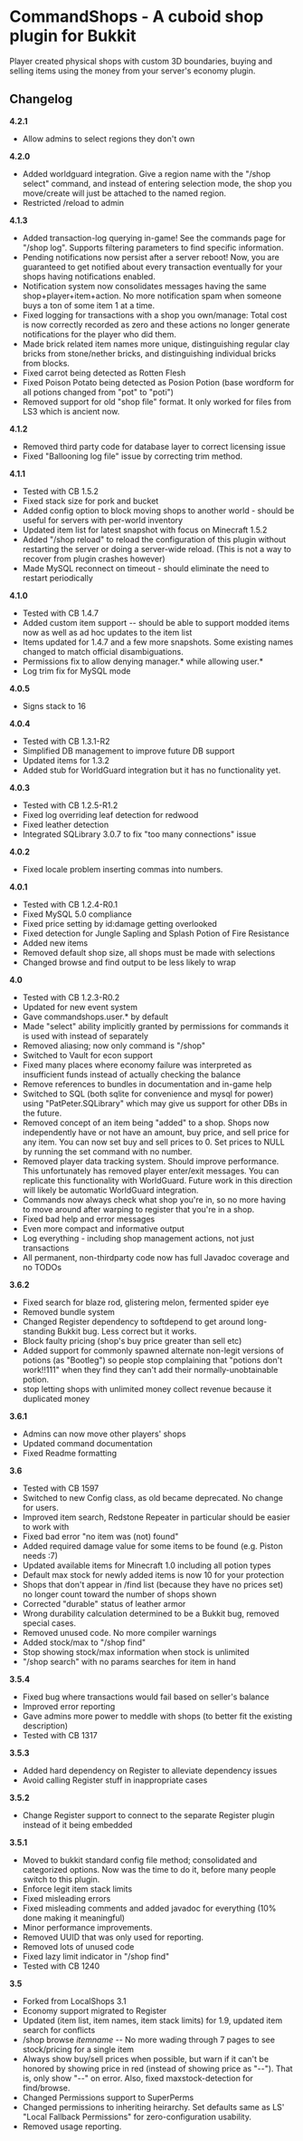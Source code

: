 CommandShops - A cuboid shop plugin for Bukkit
==================

Player created physical shops with custom 3D boundaries, buying and selling items using the money from your server's economy plugin.

Changelog
-------------------

**4.2.1**

* Allow admins to select regions they don't own

**4.2.0**

* Added worldguard integration. Give a region name with the "/shop select" command, and instead of entering selection mode, the shop you move/create will just be attached to the named region.
* Restricted /reload to admin

**4.1.3**

* Added transaction-log querying in-game! See the commands page for "/shop log". Supports filtering parameters to find specific information.
* Pending notifications now persist after a server reboot! Now, you are guaranteed to get notified about every transaction eventually for your shops having notifications enabled.
* Notification system now consolidates messages having the same shop+player+item+action. No more notification spam when someone buys a ton of some item 1 at a time.
* Fixed logging for transactions with a shop you own/manage: Total cost is now correctly recorded as zero and these actions no longer generate notifications for the player who did them.  
* Made brick related item names more unique, distinguishing regular clay bricks from stone/nether bricks, and distinguishing individual bricks from blocks.
* Fixed carrot being detected as Rotten Flesh
* Fixed Poison Potato being detected as Posion Potion (base wordform for all potions changed from "pot" to "poti")
* Removed support for old "shop file" format. It only worked for files from LS3 which is ancient now.

**4.1.2**

* Removed third party code for database layer to correct licensing issue
* Fixed "Ballooning log file" issue by correcting trim method. 

**4.1.1**

* Tested with CB 1.5.2
* Fixed stack size for pork and bucket
* Added config option to block moving shops to another world - should be useful for servers with per-world inventory
* Updated item list for latest snapshot with focus on Minecraft 1.5.2
* Added "/shop reload" to reload the configuration of this plugin without restarting the server or doing a server-wide reload. (This is not a way to recover from plugin crashes however)
* Made MySQL reconnect on timeout - should eliminate the need to restart periodically

**4.1.0**

* Tested with CB 1.4.7
* Added custom item support -- should be able to support modded items now as well as ad hoc updates to the item list
* Items updated for 1.4.7 and a few more snapshots. Some existing names changed to match official disambiguations.
* Permissions fix to allow denying manager.* while allowing user.*
* Log trim fix for MySQL mode

**4.0.5**

* Signs stack to 16

**4.0.4**

* Tested with CB 1.3.1-R2
* Simplified DB management to improve future DB support
* Updated items for 1.3.2
* Added stub for WorldGuard integration but it has no functionality yet.

**4.0.3**

* Tested with CB 1.2.5-R1.2
* Fixed log overriding leaf detection for redwood
* Fixed leather detection
* Integrated SQLibrary 3.0.7 to fix "too many connections" issue

**4.0.2**

* Fixed locale problem inserting commas into numbers.

**4.0.1**

* Tested with CB 1.2.4-R0.1
* Fixed MySQL 5.0 compliance
* Fixed price setting by id:damage getting overlooked
* Fixed detection for Jungle Sapling and Splash Potion of Fire Resistance
* Added new items
* Removed default shop size, all shops must be made with selections
* Changed browse and find output to be less likely to wrap

**4.0**

* Tested with CB 1.2.3-R0.2
* Updated for new event system
* Gave commandshops.user.* by default
* Made "select" ability implicitly granted by permissions for commands it is used with instead of separately
* Removed aliasing; now only command is "/shop"
* Switched to Vault for econ support
* Fixed many places where economy failure was interpreted as insufficient funds instead of actually checking the balance
* Remove references to bundles in documentation and in-game help
* Switched to SQL (both sqlite for convenience and mysql for power) using "PatPeter.SQLibrary" which may give us support for other DBs in the future.
* Removed concept of an item being "added" to a shop. Shops now independently have or not have an amount, buy price, and sell price for any item. You can now set buy and sell prices to 0. Set prices to NULL by running the set command with no number.
* Removed player data tracking system. Should improve performance. This unfortunately has removed player enter/exit messages. You can replicate this functionality with WorldGuard. Future work in this direction will likely be automatic WorldGuard integration.
* Commands now always check what shop you're in, so no more having to move around after warping to register that you're in a shop.  
* Fixed bad help and error messages
* Even more compact and informative output
* Log everything - including shop management actions, not just transactions
* All permanent, non-thirdparty code now has full Javadoc coverage and no TODOs

**3.6.2**

* Fixed search for blaze rod, glistering melon, fermented spider eye
* Removed bundle system
* Changed Register dependency to softdepend to get around long-standing Bukkit bug. Less correct but it works.
* Block faulty pricing (shop's buy price greater than sell etc)
* Added support for commonly spawned alternate non-legit versions of potions (as "Bootleg") so people stop complaining that "potions don't work!!111" when they find they can't add their normally-unobtainable potion.
* stop letting shops with unlimited money collect revenue because it duplicated money

**3.6.1**

* Admins can now move other players' shops
* Updated command documentation
* Fixed Readme formatting

**3.6**

* Tested with CB 1597
* Switched to new Config class, as old became deprecated. No change for users.
* Improved item search, Redstone Repeater in particular should be easier to work with
* Fixed bad error "no item was (not) found"
* Added required damage value for some items to be found (e.g. Piston needs :7)
* Updated available items for Minecraft 1.0 including all potion types
* Default max stock for newly added items is now 10 for your protection
* Shops that don't appear in /find list (because they have no prices set) no longer count toward the number of shops shown
* Corrected "durable" status of leather armor
* Wrong durability calculation determined to be a Bukkit bug, removed special cases.
* Removed unused code. No more compiler warnings
* Added stock/max to "/shop find"
* Stop showing stock/max information when stock is unlimited
* "/shop search" with no params searches for item in hand

**3.5.4**

* Fixed bug where transactions would fail based on seller's balance
* Improved error reporting
* Gave admins more power to meddle with shops (to better fit the existing description)
* Tested with CB 1317

**3.5.3**

* Added hard dependency on Register to alleviate dependency issues
* Avoid calling Register stuff in inappropriate cases

**3.5.2**

* Change Register support to connect to the separate Register plugin instead of it being embedded

**3.5.1**

* Moved to bukkit standard config file method; consolidated and categorized options. Now was the time to do it, before many people switch to this plugin.
* Enforce legit item stack limits 
* Fixed misleading errors
* Fixed misleading comments and added javadoc for everything (10% done making it meaningful)
* Minor performance improvements.
* Removed UUID that was only used for reporting.
* Removed lots of unused code
* Fixed lazy limit indicator in "/shop find"
* Tested with CB 1240

**3.5**

* Forked from LocalShops 3.1
* Economy support migrated to Register
* Updated (item list, item names, item stack limits) for 1.9, updated item search for conflicts
* /shop browse *itemname* -- No more wading through 7 pages to see stock/pricing for a single item
* Always show buy/sell prices when possible, but warn if it can't be honored by showing price in red (instead of showing price as "--"). That is, only show "--" on error. Also, fixed maxstock-detection for find/browse.
* Changed Permissions support to SuperPerms
* Changed permissions to inheriting heirarchy. Set defaults same as LS' "Local Fallback Permissions" for zero-configuration usability.
* Removed usage reporting.